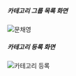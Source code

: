 ##### 카테고리 그룹 목록 화면
![문채영](https://user-images.githubusercontent.com/84116509/156516343-97f11413-2ef2-4be8-8091-9bb87f1de353.jpg)
##### 카테고리 등록 화면
![카테고리 등록](https://user-images.githubusercontent.com/84116509/156516364-a47f8058-3e83-40a6-81e5-c91dc5f18841.jpg)
